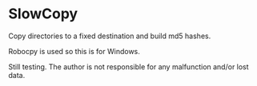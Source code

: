 # SlowCopy

Copy directories to a fixed destination and build md5 hashes.

Robocpy is used so this is for Windows.

Still testing. The author is not responsible for any malfunction and/or lost data.

